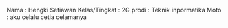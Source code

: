 Nama : Hengki Setiawan
Kelas/Tingkat : 2G 
prodi : Teknik inpormatika
Moto : aku celalu cetia celamanya
